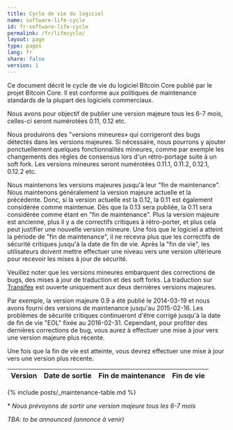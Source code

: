 ```yaml
---
title: Cycle de vie du logiciel
name: software-life-cycle
id: fr-software-life-cycle
permalink: /fr/lifecycle/
layout: page
type: pages
lang: fr
share: false
version: 1
---
```

Ce document décrit le cycle de vie du logiciel Bitcoin Core publié par le projet Bitcoin Core.  Il est conforme aux politiques de maintenance standards de la plupart des logiciels commerciaux.  

Nous avons pour objectif de publier une version majeure tous les 6-7 mois, celles-ci seront numérotées 0.11, 0.12 etc.

Nous produirons des "versions mineures» qui corrigeront des bugs détectés dans les versions majeures.  Si nécessaire, nous pourrons y ajouter ponctuellement quelques fonctionnalités mineures, comme par exemple les changements des règles de consensus lors d'un rétro-portage suite à un soft fork.   Les versions mineures seront numérotées 0.11.1, 0.11.2, 0.12.1, 0.12.2 etc.

Nous maintenons les versions majeures jusqu'à leur "fin de maintenance".  Nous maintenons généralement la version majeure actuelle et la précédente.  Donc, si la version actuelle est la 0.12, la 0.11 est également considérée comme maintenue.  Dès que la 0.13 sera publiée, la 0.11 sera considérée comme étant en "fin de maintenance".  Plus la version majeure est ancienne, plus il y a de correctifs critiques à rétro-porter, et plus cela peut justifier une nouvelle version mineure.  Une fois que le logiciel a atteint la période de "fin de maintenance", il ne recevra plus que les correctifs de sécurité critiques jusqu'à la date de fin de vie.  Après la "fin de vie", les utilisateurs doivent mettre effectuer une niveau vers une version ultérieure pour recevoir les mises à jour de sécurité.

Veuillez noter que les versions mineures embarquent des corrections de bugs, des mises à jour de traduction et des soft forks.  La traduction sur [Transifex][bitcoin-transifex-link] est ouverte uniquement aux deux dernières versions majeures.

Par exemple, la version majeure 0.9 a été publié le 2014-03-19  et nous avons fourni des versions de maintenance jusqu'au 2015-02-16.  Les problèmes de sécurité critiques continueront d'être corrigé jusqu'à la date de fin de vie "EOL" fixée au 2016-02-31.  Cependant, pour profiter des dernières corrections de bug, vous aurez à effectuer une mise à jour vers une version majeure plus récente.

Une fois que la fin de vie est atteinte, vous devrez effectuer une mise à jour vers une version plus récente.

| Version | Date de sortie | Fin de maintenance | Fin de vie |
|---------|--------------|-----------------|-------------|
{% include posts/_maintenance-table.md %}

\* _Nous prévoyons de sortir une version majeure tous les 6-7 mois_

_TBA: to be announced (annonce à venir)_

[bitcoin-transifex-link]: https://www.transifex.com/bitcoin/bitcoin/
